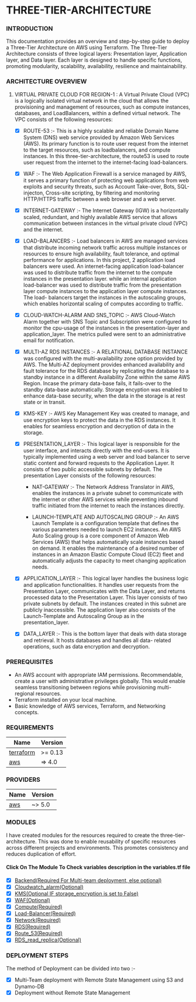 #                                              THREE-TIER-ARCHITECTURE

### INTRODUCTION

This documentation provides an overview and step-by-step guide to deploy a Three-Tier Architecture on AWS using Terraform. The Three-Tier Architecture consists of three logical layers: Presentation layer, Application layer, and Data layer. Each layer is designed to handle specific functions, promoting modularity, scalability, availability, resilience and maintainability.

### ARCHITECTURE OVERVIEW

1. VIRTUAL PRIVATE CLOUD FOR REGION-1 : A Virtual Private Cloud (VPC) is a logically isolated virtual network in the cloud that allows 
   the provisioning and management of resources, such as compute instances, databases, and LoadBalancers, within a defined virtual 
   network.
   The VPC consists of the following resources:

     - [x] ROUTE-53 :- This is a highly scalable and reliable Domain Name System (DNS) web service provided by Amazon Web Services (AWS).
           Its primary function is to route user request from the internet to the target resources, such as loadbalancers, and compute 
           instances. In this three-tier-architecture, the route53 is used to route user request from the internet to the internet-facing            load-balancers.
           
     - [x] WAF :- The Web Application Firewall is a service managed by AWS, it serves a primary function of  protecting web applications 
           from web exploits and security threats, such as Account Take-over, Bots, SQL-injecton, Cross-site scripting, by filtering and 
           monitoring HTTP/HTTPS traffic between a web browser and a web server.
           
     - [x] INTERNET-GATEWAY :- The Internet Gateway (IGW) is a horizontally scaled, redundant, and highly available AWS service that 
           allows communication between instances in the virtual private cloud (VPC) and the internet.
           
     - [x] LOAD-BALANCERS :- Load balancers in AWS are managed services that distribute incoming network traffic across multiple 
           instances or resources to ensure high availability, fault tolerance, and optimal performance for applications. In this 
           project, 2 application load balancers were used. An internet-facing application load-balancer was used to distribute traffic 
           from the internet to the compute instances in the presentation layer. while an internal application load-balancer was used to 
           distribute traffic from the presentation layer compute instances to the application layer compute instances. The load- 
           balancers target the instances in the autoscaling groups, which enables horizontal scaling of computes according to traffic.  
           
     - [x] CLOUD-WATCH-ALARM AND SNS_TOPIC :- AWS Cloud-Watch Alarm together with SNS Topic and Subscription were configured to monitor 
           the cpu-usage of the instances in the presentation-layer and application_layer. The metrics pulled were sent to an 
           administrative email for notification.
           
     - [x] MULTI-AZ RDS INSTANCES :- A RELATIONAL DATABASE INSTANCE was configured with the multi-availability zone option provided by 
           AWS. The Multi-AZ deployment provides enhanced availability and fault tolerance for the RDS database by replicating the 
           database to a standby instance in a different Availability Zone within the same AWS Region. Incase the primary data-base 
           fails, it fails-over to the standby data-base automatically. Storage encyption was enabled to enhance data-base security, when 
           the data in the storage is at rest state or in transit.
           
     - [x] KMS-KEY :-  AWS Key Management Key was created to manage, and use encryption keys to protect the data in the RDS instances. It 
           enables for seamless encryption and decryption of data in the storage.
           
     - [x] PRESENTATION_LAYER :- This logical layer is responsible  for the user interface, and interacts directly with the end-users. It 
           is typically implemented using a web server and load balancer to serve static content and forward requests to the Application 
           Layer. It consists of two public accessible subnets by default.
           The presentation Layer consists of the following resources:

          -  NAT-GATEWAY :- The Network Address Translator in AWS, enables the instances in a private subnet to  communicate with the 
            internet or other AWS services while preventing inbound traffic initiated from the internet to reach the instances directly.

          -  LAUNCH-TEMPLATE AND AUTOSCALING GROUP :- An AWS Launch Template is a configuration template that defines the various 
             parameters needed to launch EC2 instances. An AWS Auto Scaling group is a core component of Amazon Web Services (AWS) that 
             helps automatically scale instances based on demand. It enables the maintenance of a desired number of instances in an 
             Amazon Elastic Compute Cloud (EC2) fleet and automatically adjusts the capacity to meet changing application needs.
  
     - [x] APPLICATION_LAYER :- This logical layer handles the business logic and application functionalities. It handles user requests 
           from the Presentation Layer, communicates with the Data Layer, and returns processed data to the Presentation Layer. This 
           layer consists of two private subnets by default. The instances created in this subnet are publicly inaccessible.
           The application layer also consists of the Launch-Template and Autoscaling Group as in the presentation_layer.
           
     - [x] DATA_LAYER :- This is the bottom layer that deals with data storage and retrieval. It hosts databases and handles all data- 
           related operations, such as data encryption and decryption.

           
### PREREQUISITES

- An AWS account with appropriate IAM permissions. Recommendable, create a user with administrative privileges globally. This would enable seamless transitioning between regions while provisioning multi-regional resources.
- Terraform installed on your local machine.
- Basic knowledge of AWS services, Terraform, and Networking concepts.

### REQUIREMENTS

| Name | Version |
|------|---------|
| <a name="requirement_terraform"></a> [terraform](#requirement\_terraform) | >= 0.13 |
| <a name="requirement_aws"></a> [aws](#requirement\_aws) | => 4.0 |

### PROVIDERS

| Name | Version |
|------|---------|
| <a name="provider_aws"></a> [aws](#provider\_aws) | ~> 5.0 |

### MODULES 
I have created modules for the resources required to create the three-tier-architecture. This was done to enable reusability of specific resources across different projects and environments. This promotes consistency and reduces duplication of effort.

#### Click On The Module To Check variables description in the variables.tf file

- [x] [Backend(Required For Multi-team deployment, else optional)](https://github.com/ogunleye0720/THREE-TIER-ARCHITECTURE/tree/master/Backend)
- [X] [Cloudwatch_alarm(Optional)](https://github.com/ogunleye0720/THREE-TIER-ARCHITECTURE/tree/master/modules/Cloudwatch_Alarm)
- [X] [KMS(Optional IF storage_encryption is set to False)](https://github.com/ogunleye0720/THREE-TIER-ARCHITECTURE/tree/master/modules/KMS)
- [X] [WAF(Optional)](https://github.com/ogunleye0720/THREE-TIER-ARCHITECTURE/tree/master/modules/WAF)
- [X] [Compute(Required)](https://github.com/ogunleye0720/THREE-TIER-ARCHITECTURE/tree/master/modules/Compute)
- [X] [Load-Balancer(Required)](https://github.com/ogunleye0720/THREE-TIER-ARCHITECTURE/tree/master/modules/Load-Balancer)
- [X] [Network(Required)](https://github.com/ogunleye0720/THREE-TIER-ARCHITECTURE/tree/master/modules/Network)
- [X] [RDS(Required)](https://github.com/ogunleye0720/THREE-TIER-ARCHITECTURE/tree/master/modules/RDS)
- [X] [Route_53(Required)](https://github.com/ogunleye0720/THREE-TIER-ARCHITECTURE/tree/master/modules/Route_53)
- [X] [RDS_read_replica(Optional)](https://github.com/ogunleye0720/THREE-TIER-ARCHITECTURE/tree/master/modules/RDS_read_replica)

### DEPLOYMENT STEPS
The method of Deployment can be divided into two :-
- [x] Multi-Team deployment with Remote State Management using S3 and Dynamo-DB
- [x] Deployment without Remote State Management 

